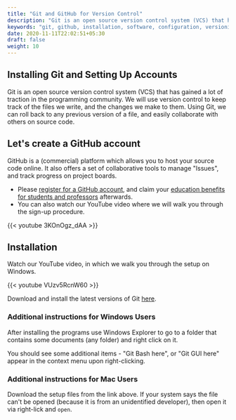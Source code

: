 ```yaml
---
title: "Git and GitHub for Version Control"
description: "Git is an open source version control system (VCS) that has gained a lot of traction in the programming community."
keywords: "git, github, installation, software, configuration, versioning, account"
date: 2020-11-11T22:02:51+05:30
draft: false
weight: 10
---
```


## Installing Git and Setting Up Accounts

Git is an open source version control system (VCS) that has gained a lot of traction in the programming community. We will use version control to keep track of the files we write, and the changes we make to them. Using Git, we can roll back to any previous version of
a file, and easily collaborate with others on source code.

## Let's create a GitHub account

GitHub is a (commercial) platform which allows you to host your source code online.
It also offers a set of collaborative tools to manage "Issues",
and track progress on project boards.

- Please [register for a GitHub account](https://github.com/join), and
  claim your [education benefits for students and professors](https://education.github.com) afterwards.
- You can also watch our YouTube video where we will walk you through the sign-up procedure.

{{< youtube 3KOnOgz_dAA >}}

## Installation

Watch our YouTube video, in which we walk you through the setup on Windows.

{{< youtube VUzv5RcnW60 >}}

Download and install the latest versions of Git [here](https://git-scm.com/download).

### Additional instructions for Windows Users

After installing the programs use Windows Explorer to go to a folder that contains some documents (any folder) and right click on it.

You should see some additional items - "Git Bash here", or "Git GUI here" appear in the context menu upon right-clicking.

<!--Whenever you wish to open Git, you

!!! danger "Making Git available via the PATH settings on Windows"
    We need to update our PATH settings; these settings are a set of directories that Windows uses to "look up" software to startup.

    - Right-click on Computer.
    - Go to "Properties" and select the tab "Advanced System settings".
    - Choose "Environment Variables" and select `Path` from the list of system variables.
    - Choose `Edit`.
    	- **Windows 7 and 8 machines:**
    		If you chose your installation directory to be C:\R\R-3.6.1\ during your installation (i.e., you did not use the default directory), copy and paste the following string without spaces at the start or end:

            `;C:\Program Files\Git\bin`

    	- **Windows 10 machines:**
    		- Click `New` and paste the following string:

            `C:\Program Files\Git\bin`

    		- Click on `OK` as often as needed.
-->

### Additional instructions for Mac Users

Download the setup files from the link above. If your system says the file can't be opened (because it is from an unidentified developer), then open it via right-lick and `open`.

<!--Also install the command-line auto-completion script. For this go to [this website](https://github.com/git/git/raw/master/contrib/completion/git-completion.bash). You should now see a the text file starting with

```
# bash/zsh completion support for core Git.
#
# Copyright (C) 2006,2007 Shawn O. Pearce <spearce@spearce.org>
# Conceptually based on gitcompletion (http://gitweb.hawaga.org.uk/).
# Distributed under the GNU General Public License, version 2.0.
```

save this file as `git-completion.bash` to your user folder by pressing `CMD+s`. If you want to know where your user folder is, open a terminal and type ```pwd```. For Uli it is for example under `/Users/ubergmann`.

If you use Safari, make sure to save the file as `Page Source` and don't append a `.txt` to its filename (Chrome does this automatically). If everything went right, you can now type `ls` in your terminal window and should see `git-completion.bash` there between other files.
-->

<!--
### Linux Users

Follow the steps documented [here](https://git-scm.com/download/linux) to install on Linux from the terminal.

!!! danger
    To install system software using `apt-get`, you need `Super User` rights. So please add `sudo` in front of each `apt-get` command in the document above, like so: ```sudo apt-get install git```
-->
<!--
## Verifying your installation

<!-- We will need to make Git accessible from the command line. Windows and Mac users will need to follow the steps on the page "Modifying Path Settings." Linux users will already have git accessible from the command line. -->

<!--
To verify your installation, type the following command in a terminal and press the return key:

```bash
       git --version
```

You should get an output that looks like:

```bash
        git version 2.18.0
```

Ensure that you have a version greater than `2.15.0` installed.
-->
